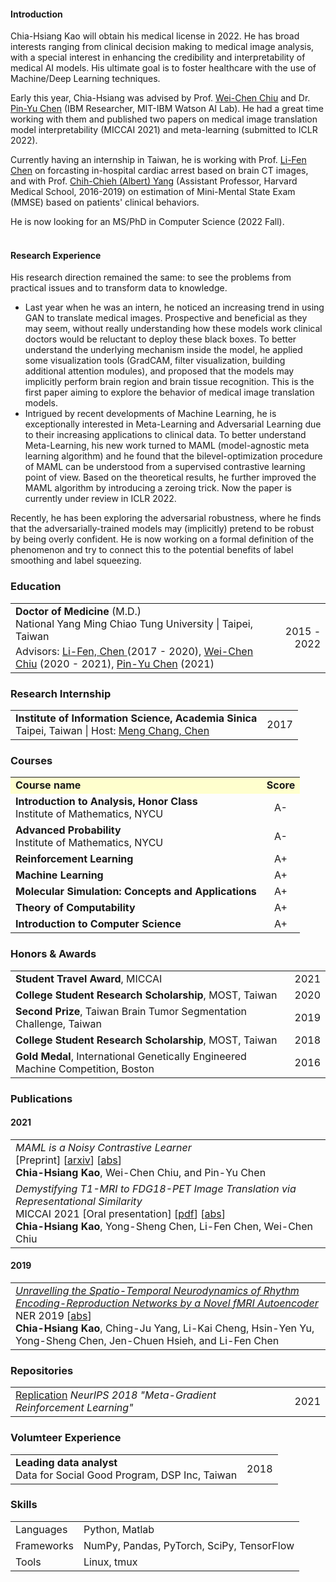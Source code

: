 #### Introduction
Chia-Hsiang Kao will obtain his medical license in 2022. He has broad interests ranging from clinical decision making to medical image analysis, with a special interest in enhancing the credibility and interpretability of medical AI models. His ultimate goal is to foster healthcare with the use of Machine/Deep Learning techniques.

Early this year, Chia-Hsiang was advised by Prof. <a href="https://walonchiu.github.io/"> Wei-Chen Chiu</a> and Dr. <a href="https://sites.google.com/site/pinyuchenpage">Pin-Yu Chen</a> (IBM Researcher, MIT-IBM Watson AI Lab). He had a great time working with them and published two papers on medical image translation model interpretability (MICCAI 2021) and meta-learning (submitted to ICLR 2022).

Currently having an internship in Taiwan, he is working with Prof. <a href="https://bml.ym.edu.tw/ibs/Members/LFChen-e.html">Li-Fen Chen</a> on forcasting in-hospital cardiac arrest based on brain CT images, and with Prof. <a href="http://www.psynetresearch.org/people.html">Chih-Chieh (Albert) Yang</a> (Assistant Professor, Harvard Medical School, 2016-2019) on estimation of Mini-Mental State Exam (MMSE) based on patients' clinical behaviors.

He is now looking for an MS/PhD in Computer Science (2022 Fall). <br><br>

#### Research Experience
His research direction remained the same: to see the problems from practical issues and to transform data to knowledge.
<!-- Therefore, he dived into the fundamentals to understand the inner working mechanisms of deep learning models, and to apply the (novel) understanding to practical issues. -->
- Last year when he was an intern, he noticed an increasing trend in using GAN to translate medical images. Prospective and beneficial as they may seem, without really understanding how these models work clinical doctors would be reluctant to deploy these black boxes. To better understand the underlying mechanism inside the model, he applied some visualization tools (GradCAM, filter visualization, building additional attention modules), and proposed that the models may implicitly perform brain region and brain tissue recognition. This is the first paper aiming to explore the behavior of medical image translation models.
- Intrigued by recent developments of Machine Learning, he is exceptionally interested in Meta-Learning and Adversarial Learning due to their increasing applications to clinical data. To better understand Meta-Learning, his new work turned to MAML (model-agnostic meta learning algorithm) and he found that the bilevel-optimization procedure of MAML can be understood from a supervised contrastive learning point of view. Based on the theoretical results, he further improved the MAML algorithm by introducing a zeroing trick. Now the paper is currently under review in ICLR 2022.

Recently, he has been exploring the adversarial robustness, where he finds that the adversarially-trained models may (implicitly) pretend to be robust by being overly confident. He is now working on a formal definition of the phenomenon and try to connect this to the potential benefits of label smoothing and label squeezing.

<!-- He thanks all the supervisors for their inspiring suggestion and the reviewers for their insightful comments. These studies cannot be done without their engagements. <br><br> -->

<!-- #### Future Plan -->
<!-- He is applying for (2022 fall) PHD. -->
<!-- Although he does not have a CS background, he is acquainted with deep learning skills and basic mathematical analysis skills.  -->
<!-- He is currently looking for labs that welcome people from interdisciplinary background. <br><br> -->

<!-- <br> -->

### <i class="fa fa-chevron-right"></i> Education
<table class="table table-hover">
  <tr>
    <td>
        <strong>Doctor of Medicine</strong> (M.D.)
        <br>
      National Yang Ming Chiao Tung University | Taipei, Taiwan
        <p style='margin-top:-1em;margin-bottom:0em' markdown='1'>
        <br> Advisors:
        <a href="https://scholar.google.com.tw/citations?user=BJjT9kAAAAAJ">Li-Fen, Chen </a> (2017 - 2020), <a href="https://walonchiu.github.io/"> Wei-Chen Chiu</a> (2020 - 2021), <a href="https://sites.google.com/site/pinyuchenpage">Pin-Yu Chen</a> (2021)  
        </p>
    </td>
    <td class="col-md-2" style='text-align:right;'>2015 - 2022</td>
  </tr>
</table>


### <i class="fa fa-chevron-right"></i> Research Internship
<table class="table table-hover">
<tr>
  <td>
<p markdown="1" style='margin: 0'>
<strong>Institute of Information Science, Academia Sinica</strong><br>
 Taipei, Taiwan
| Host: <a href="https://homepage.iis.sinica.edu.tw/pages/mcc/index_en.html">Meng Chang, Chen</a>
</p>
  </td>
  <td class='col-md-2' style='text-align:right;'>2017</td>
</tr>
<!-- <tr>
  <td>
  </td>
  <td class='col-md-2' style='text-align:right;'>2014</td>
</tr> -->
</table>

### <i class="fa fa-chevron-right"></i> Courses
<table class="table table-hover">

<tr>
  <td bgcolor="#ffffce"><strong>Course name</strong></td>
  <td bgcolor="#ffffce" style='text-align:center;'><strong>Score</strong></td>
</tr>

<tr>
  <td><strong>Introduction to Analysis, Honor Class <br> </strong>Institute of Mathematics, NYCU</td>
  <td style='text-align:center;'>A-</td>
</tr>

<tr>
  <td><strong>Advanced Probability <br> </strong>Institute of Mathematics, NYCU</td>
  <td style='text-align:center;'>A-</td>
</tr>

<tr>
  <td><strong>Reinforcement Learning</strong></td>
  <td style='text-align:center;'>A+</td>
</tr>

<tr>
  <td><strong>Machine Learning</strong></td>
  <td style='text-align:center;'>A+</td>
</tr>

<tr>
  <td><strong>Molecular Simulation: Concepts and Applications</strong></td>
  <td style='text-align:center;'>A+</td>
</tr>

<tr>
  <td><strong>Theory of Computability</strong></td>
  <td style='text-align:center;'>A+</td>
</tr>

<tr>
  <td><strong>Introduction to Computer Science</strong></td>
  <td style='text-align:center;'>A+</td>
</tr>


</table>


### <i class="fa fa-chevron-right"></i> Honors & Awards
<table class="table table-hover">
<!-- a MICCAI Student Travel Award -->
<tr>
  <td>
    <strong>Student Travel Award</strong>, MICCAI
    <br>
  </td>
  <td class='col-md-2' style='text-align:right;'> 2021 </td>
</tr>
<tr>
  <td>
    <strong>College Student Research Scholarship</strong>, MOST, Taiwan
    <br>
  </td>
  <td class='col-md-2' style='text-align:right;'> 2020 </td>
</tr>
<tr>
  <td>
    <strong>Second Prize</strong>, Taiwan Brain Tumor Segmentation Challenge, Taiwan
  </td>
  <td class='col-md-2' style='text-align:right;'> 2019 </td>
</tr>
<tr>
  <td>
    <strong>College Student Research Scholarship</strong>, MOST, Taiwan
    <br>
  </td>
  <td class='col-md-2' style='text-align:right;'> 2018 </td>
</tr>
<tr>
  <td>
    <strong>Gold Medal</strong>, International Genetically Engineered Machine Competition, Boston
    <br>
  </td>
  <td class='col-md-2' style='text-align:right;'> 2016 </td>
</tr>
</table>


### <i class="fa fa-chevron-right"></i> Publications

<h4>2021</h4>
<table class="table table-hover">

<tr id="tr-kao2021maml">
<td>
    <em>MAML is a Noisy Contrastive Learner </em> <br>
    [Preprint] [<a href='https://arxiv.org/abs/2106.15367' target='_blank'>arxiv</a>] [<a href='javascript:;'
        onclick='$("#abs_kao2021maml").toggle()'>abs</a>]
    <br>
    <strong>Chia-Hsiang Kao</strong>, Wei-Chen Chiu, and Pin-Yu Chen<br>

<div id="abs_kao2021maml" style="text-align: justify; display: none" markdown="1">
Model-agnostic meta-learning (MAML) is one of the most popular and widely-adopted meta-learning algorithms nowadays, which achieves remarkable success in various learning problems.
Yet, with the unique design of nested inner-loop and outer-loop updates which respectively govern the task-specific and meta-model-centric learning,
the underlying learning objective of MAML still remains implicit and thus impedes a more straightforward understanding of it.
In this paper, we provide a new perspective to the working mechanism of MAML and discover that: MAML is analogous to a meta-learner using a supervised contrastive objective function, where the query features are pulled towards the support features of the same class and against those of different classes, in which such contrastiveness is experimentally verified via an analysis based on the cosine similarity. Moreover, our analysis reveals that the vanilla MAML algorithm has an undesirable interference term originating from the random initialization and the cross-task interaction. We therefore propose a simple but effective technique, zeroing trick, to alleviate such interference, where the extensive experiments are then conducted on both miniImagenet and Omniglot datasets to demonstrate the consistent improvement brought by our proposed technique thus well validating its effectiveness.
</div>

</td>
</tr>

<tr id="tr-kao2021demystifying">
<td>
    <em>Demystifying T1-MRI to FDG18-PET Image Translation via Representational Similarity</em> <br>
    MICCAI 2021 [Oral presentation]     [<a href="data/papers/MICCAI2021_Demystifying__camera_ready___update_1_.pdf">pdf</a>] [<a href='javascript:;'
    onclick='$("#abs_kao2021demystifying").toggle()'>abs</a>] <br>
    <strong>Chia-Hsiang Kao</strong>, Yong-Sheng Chen, Li-Fen Chen, Wei-Chen Chiu<br>

<div id="abs_kao2021demystifying" style="text-align: justify; display: none" markdown="1">
Recent development of image-to-image translation techniques has enabled the generation of rare medical images (e.g., PET) from common ones (e.g., MRI). Beyond the potential benefits of the reduction in scanning time, acquisition cost, and radiation exposure risks, the translation models in themselves are inscrutable black boxes. In this work, we propose two approaches to demystify the image translation process, where we particularly focus on the T1-MRI to PET translation. First, we adopt the representational similarity analysis and discover that the process of T1-MR to PET image translation includes the stages of brain tissue segmentation and brain region recognition, which unravels the relationship between the structural and functional neuroimaging data. Second, based on our findings, an Explainable and Simplified Image Translation (ESIT) model is proposed to demonstrate the capability of deep learning models for extracting gray matter volume information and identifying brain regions related to normal aging and Alzheimer's disease, which untangles the biological plausibility hidden in deep learning models.
</div>

</td>
</tr>


</table>

<h4>2019</h4>
<table class="table table-hover">
<tr id="tr-Kao2019Unravelling">
<td>
    <em><a href='https://ieeexplore.ieee.org/document/8716917' target='_blank'>Unravelling the Spatio-Temporal Neurodynamics of Rhythm Encoding-Reproduction Networks by a Novel fMRI Autoencoder</a> </em> <br>
    NER 2019
    [<a href='javascript:;'
    onclick='$("#abs_Kao2019Unravelling").toggle()'>abs</a>]
    <br>
    <strong>Chia-Hsiang Kao</strong>, Ching-Ju Yang, Li-Kai Cheng, Hsin-Yen Yu, Yong-Sheng Chen, Jen-Chuen Hsieh, and Li-Fen Chen<br>

<div id="abs_Kao2019Unravelling" style="text-align: justify; display: none" markdown="1">
Visualization of how the external stimuli are processed dynamically in the brain would help understanding the neural mechanisms of functional segregation and integration. The present study proposed a novel temporal autoencoder to estimate the neurodynamics of functional networks involved in rhythm encoding and reproduction. A fully-connected two-layer autoencoder was proposed to estimate the temporal dynamics in functional magnetic resonance image recordings. By minimizing the reconstruction error between the predicted next time sample and the corresponding ground truth next time sample, the system was trained to extract spatial patterns of functional network dynamics without any supervision effort. The results showed that the proposed model was able to extract the spatial patterns of task-related functional dynamics as well as the interactions between them. Our findings suggest that artificial neural networks would provide a useful tool to resolve temporal dynamics of neural processing in the human brain.
</div>

</td>
</tr>

</table>

### <i class="fa fa-chevron-right"></i> Repositories
<table class="table table-hover">
<tr>
  <td>
    <a href="https://github.com/IandRover/meta-gradient_RL">Replication</a>
    <!-- |<i class="fa fas fa-star"></i> 377 | -->
    <em>NeurIPS 2018 "Meta-Gradient Reinforcement Learning"</em>
    <!--  -->
    <!--     facebookresearch/mbrl-lib  -->
    <!--  -->
  </td>
  <td class='col-md-1' style='text-align:right;'>2021</td>
</tr>
</table>

### <i class="fa fa-chevron-right"></i> Volumteer Experience
<table class="table table-hover">
<tr>
  <td>
    <strong>Leading data analyst</strong> <br>
    Data for Social Good Program, DSP Inc, Taiwan <br>
  </td>
  <td class='col-md-2' style='text-align:right;'> 2018 </td>
</tr>
</table>


### <i class="fa fa-chevron-right"></i> Skills
<table class="table table-hover">
<tr>
  <td class='col-md-2'>Languages</td>
  <td> Python, Matlab
  </td>
</tr>
<tr>
  <td class='col-md-2'>Frameworks</td>
  <td> NumPy, Pandas, PyTorch, SciPy, TensorFlow
  </td>
</tr>
<tr>
  <td class='col-md-2'>Tools</td>
  <td> Linux, tmux
  </td>
</tr>
</table>
